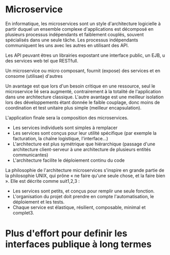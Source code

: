 # Microservice
En informatique, les microservices sont un style d'architecture logicielle à partir duquel un ensemble complexe d'applications est décomposé en plusieurs processus indépendants et faiblement couplés, souvent spécialisés dans une seule tâche. Les processus indépendants communiquent les uns avec les autres en utilisant des API.

Les API peuvant êtres un librairies expostant une interface public, un EJB, u des services web tel que RESTfull.

Un microservice ou micro composant, fournit (expose) des services et en consome (utilisae) d'autres

Un avantage est que lors d'un besoin critique en une ressource, seul le microservice lié sera augmenté, contrairement à la totalité de l'application dans une architecture classique. L'autre avantage est une meilleur isolation lors des développements étant donnée le faible couplage, donc moins de coordination et test unitaire plus simple (meilleur encapsulation).

L'application finale sera la composition des microservices.

* Les services individuels sont simples à remplacer
* Les services sont conçus pour leur utilité spécifique (par exemple la facturation, la chaîne logistique, l'interface...)
* L'architecture est plus symétrique que hiérarchique (passage d'une architecture client-serveur à une architecture de plusieurs entités communicantes)
* L'architecture facilite le déploiement continu du code

La philosophie de l'architecture microservices s'inspire en grande partie de la philosophie UNIX, qui prône « ne faire qu'une seule chose, et la faire bien ». Elle est décrite comme suit1,2,3 :

* Les services sont petits, et conçus pour remplir une seule fonction.
* L'organisation du projet doit prendre en compte l'automatisation, le déploiement et les tests.
* Chaque service est élastique, résilient, composable, minimal et complet3.

# Plus d'effort pour definir les interfaces publique à long termes
